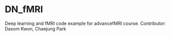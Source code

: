 # DN_fMRI
Deep learning and fMRI code example for advancefMRI course.
Contributor: Dasom Kwon, Chaejung Park
